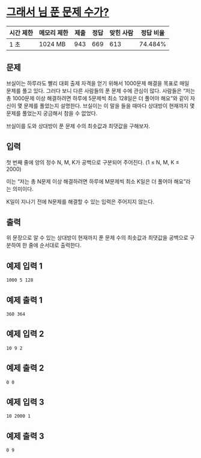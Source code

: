 # [그래서 님 푼 문제 수가?](https://www.acmicpc.net/problem/29720)

| 시간 제한 | 메모리 제한 | 제출 | 정답 | 맞힌 사람 | 정답 비율 |
| --- | --- | --- | --- | --- | --- |
| 1 초 | 1024 MB | 943 | 669 | 613 | 74.484% |

## 문제

브실이는 하루라도 빨리 대회 출제 자격을 얻기 위해서 1000문제 해결을 목표로 매일 문제를 풀고 있다. 그러다 보니 다른 사람들의 푼 문제 수에 관심이 많다. 사람들은 “저는 총 1000문제 이상 해결하려면 하루에 5문제씩 최소 128일은 더 풀어야 해요”와 같이 자신이 몇 문제를 풀었는지 설명한다. 브실이는 이 말을 들을 때마다 상대방이 현재까지 몇 문제를 풀었는지 궁금해서 참을 수 없었다.

브실이를 도와 상대방이 푼 문제 수의 최솟값과 최댓값을 구해보자.

## 입력

첫 번째 줄에 양의 정수 N, M, K가 공백으로 구분되어 주어진다. (1 ≤ N, M, K ≤ 2000)

이는 “저는 총 N문제 이상 해결하려면 하루에 M문제씩 최소 K일은 더 풀어야 해요”라는 의미이다.

K일이 지나기 전에 N문제를 해결할 수 있는 입력은 주어지지 않는다.

## 출력

위 문장으로 알 수 있는 상대방이 현재까지 푼 문제 수의 최솟값과 최댓값을 공백으로 구분하여 한 줄에 순서대로 출력한다.

## 예제 입력 1

```
1000 5 128

```

## 예제 출력 1

```
360 364

```

## 예제 입력 2

```
10 9 2

```

## 예제 출력 2

```
0 0

```

## 예제 입력 3

```
10 2000 1

```

## 예제 출력 3

```
0 9
```
